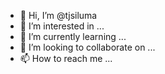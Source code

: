 - 👋 Hi, I’m @tjsiluma
- 👀 I’m interested in ...
- 🌱 I’m currently learning ...
- 💞️ I’m looking to collaborate on ...
- 📫 How to reach me ...

<!---
tjsiluma/tjsiluma is a ✨ special ✨ repository because its `README.md` (this file) appears on your GitHub profile.
You can click the Preview link to take a look at your changes.
--->
